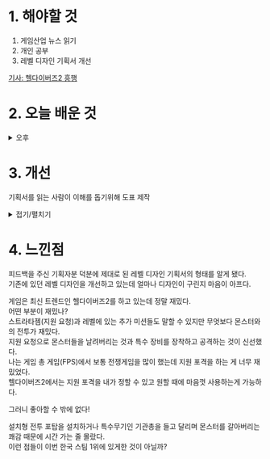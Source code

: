 
# 1. 해야할 것

1. 게임산업 뉴스 읽기 
2. 개인 공부  
3. 레벨 디자인 기획서 개선

[기사: 헬다이버즈2 흥행](https://www.gameple.co.kr/news/articleView.html?idxno=208846)

# 2. 오늘 배운 것


<details>
<summary>오후</summary>

## 레벨 디자인 기획서 개선
이전에 적어두었던 레벨디자인 문서를 개선하고 있다.\
어떻게 하면 더 시각화되고 잘 전달할 수 있을지 고민하면서 디자인도 바꾸고 있다.

### 변경전

![image](https://github.com/JM94Ent/TIL-WIL/assets/143363550/1804e713-dc14-4932-a014-ff5692755c14)

### 변경후

![image](https://github.com/JM94Ent/TIL-WIL/assets/143363550/2f972cd4-1c83-4aa3-b09e-1c5e6ae6e65a)

</details>




# 3. 개선
기획서를 읽는 사람이 이해를 돕기위해 도표 제작
<details>
<summary>접기/펼치기</summary>

![image](https://github.com/JM94Ent/TIL-WIL/assets/143363550/e76e593d-55cc-4ff2-be33-51bdbc408470)

</details>



# 4. 느낀점
피드백을 주신 기획자분 덕분에 제대로 된 레벨 디자인 기획서의 형태를 알게 됐다.\
기존에 있던 레벨 디자인을 개선하고 있는데 얼마나 디자인이 구린지 마음이 아프다.

게임은 최신 트렌드인 헬다이버즈2를 하고 있는데 정말 재밌다.\
어떤 부분이 재밌나?\
스트라타젬(지원 요청)과 레벨에 있는 추가 미션들도 말할 수 있지만 무엇보다 몬스터와의 전투가 재밌다.\
지원 요청으로 몬스터들을 날려버리는 것과 특수 장비를 장착하고 공격하는 것이 신선했다.\
나는 게임 총 게임(FPS)에서 보통 전쟁게임을 많이 했는데 지원 포격을 하는 게 너무 재밌었다.\
헬다이버즈2에서는 지원 포격을 내가 정할 수 있고 원할 때에 마음껏 사용하는게 가능하다.

그러니 좋아할 수 밖에 없다!

설치형 전투 포탑을 설치하거나 특수무기인 기관총을 들고 달리며 몬스터를 갈아버리는 쾌감 때문에 시간 가는 줄 몰랐다.\
이런 점들이 이번 한국 스팀 1위에 있게한 것이 아닐까?
